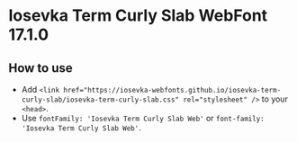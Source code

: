 # Iosevka Term Curly Slab WebFont 17.1.0

## How to use

- Add `<link href="https://iosevka-webfonts.github.io/iosevka-term-curly-slab/iosevka-term-curly-slab.css" rel="stylesheet" />` to your `<head>`.
- Use `fontFamily: 'Iosevka Term Curly Slab Web'` or `font-family: 'Iosevka Term Curly Slab Web'`.
